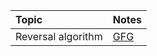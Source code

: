 | Topic | Notes |
|:--|:--|
| Reversal algorithm | [GFG](https://www.geeksforgeeks.org/program-for-array-rotation-continued-reversal-algorithm/) | 

